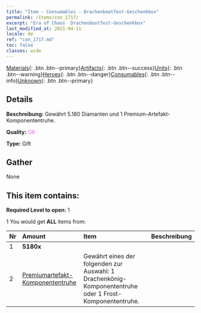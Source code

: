 ```yaml
---
title: "Item - Consumables - Drachenbootfest-​Geschenkbox"
permalink: /Items/con_1717/
excerpt: "Era of Chaos  Drachenbootfest-​Geschenkbox"
last_modified_at: 2021-04-11
locale: de
ref: "con_1717.md"
toc: false
classes: wide
---
```

 [Materials](/de/Items/){: .btn .btn--primary}[Artifacts](/de/Items/Artifacts/){: .btn .btn--success}[Units](/de/Items/Units/){: .btn .btn--warning}[Heroes](/de/Items/Heroes/){: .btn .btn--danger}[Consumables](/de/Items/Consumables/){: .btn .btn--info}[Unknown](/de/Items/Unknown/){: .btn .btn--primary}

## Details
 **Beschreibung:** Gewährt 5.180 Diamanten und 1 Premium-Artefakt-Komponententruhe.

 **Quality:** <span style="color: #DA70D6">OK</span>

 **Type:** Gift

## Gather

  None

## This item contains:

 **Required Level to open:** 1

 1 You would get **ALL** items  from:

  | Nr | Amount |     Item    | Beschreibung |
  |:---|:-------|:------------|:-----------:|
  | 1 |  **5180x** | <i class="fas fa-gem"/> |  | 
  | 2 | [Premiumartefakt-​Komponententruhe](/de/Items/con_1721/) | Gewährt eines der folgenden zur Auswahl: 1 Drachenkönig-Komponententruhe oder 1 Frost-Komponententruhe. | 
